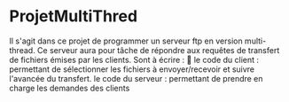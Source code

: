 ProjetMultiThred
================

Il s'agit dans ce projet de programmer un serveur ftp en version multi-thread. Ce serveur aura pour tâche de répondre aux requêtes de transfert de fichiers émises par les clients. Sont à écrire :  le code du client : permettant de sélectionner les fichiers à envoyer/recevoir et suivre l'avancée du transfert.  le code du serveur : permettant de prendre en charge les demandes des clients
